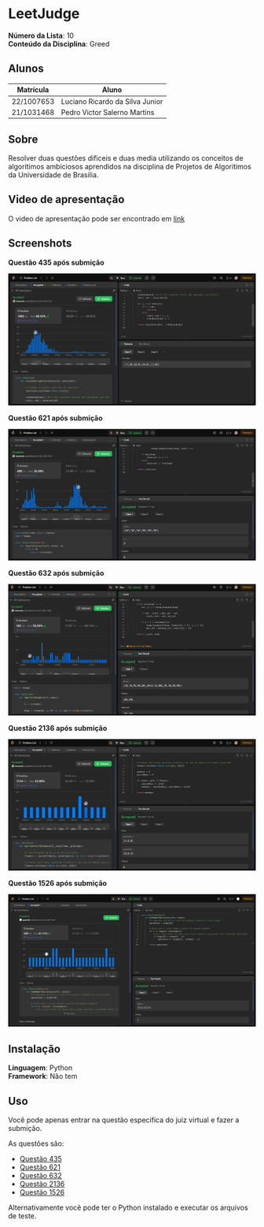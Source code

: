 # LeetJudge

**Número da Lista**: 10<br>
**Conteúdo da Disciplina**: Greed<br>

## Alunos
| Matrícula  | Aluno                           |
| ---------- | ------------------------------- |
| 22/1007653 | Luciano Ricardo da Silva Junior |
| 21/1031468 | Pedro Victor Salerno Martins    |

## Sobre 
Resolver duas questões dificeis e duas media utilizando os conceitos de algoritimos ambiciosos aprendidos na disciplina de Projetos de Algoritimos da Universidade de Brasilia.

## Video de apresentação
O video de apresentação pode ser encontrado em [link]()

## Screenshots

**Questão 435 após submição**

![img435](assets/img435.png)


**Questão 621 após submição**

![img621](assets/img621.png)


**Questão 632 após submição**

![img632](assets/img632.png)


**Questão 2136 após submição**

![img2136](assets/img2136.png)


**Questão 1526 após submição**

![img1526](assets/img1526.png)


## Instalação

**Linguagem**: Python<br>
**Framework**: Não tem<br>

## Uso

Você pode apenas entrar na questão especifica do juiz virtual e fazer a submição.

As questões são:

- [Questão 435](https://leetcode.com/problems/non-overlapping-intervals/description/)
- [Questão 621](https://leetcode.com/problems/task-scheduler/description/)
- [Questão 632](https://leetcode.com/problems/smallest-range-covering-elements-from-k-lists/)
- [Questão 2136](https://leetcode.com/problems/earliest-possible-day-of-full-bloom/description/)
- [Questão 1526](https://leetcode.com/problems/minimum-number-of-increments-on-subarrays-to-form-a-target-array/description/)

Alternativamente você pode ter o Python instalado e executar os arquivos de teste.
